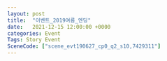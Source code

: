 ```yaml
---
layout: post
title:  "이벤트_2019여름_엔딩"
date:   2021-12-15 12:00:00 +0000
categories: Event
Tags: Story Event
SceneCode: ["scene_evt190627_cp0_q2_s10,7429311"]
---
```

